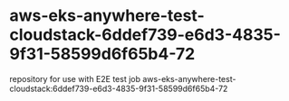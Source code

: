 # aws-eks-anywhere-test-cloudstack-6ddef739-e6d3-4835-9f31-58599d6f65b4-72
repository for use with E2E test job aws-eks-anywhere-test-cloudstack:6ddef739-e6d3-4835-9f31-58599d6f65b4-72
